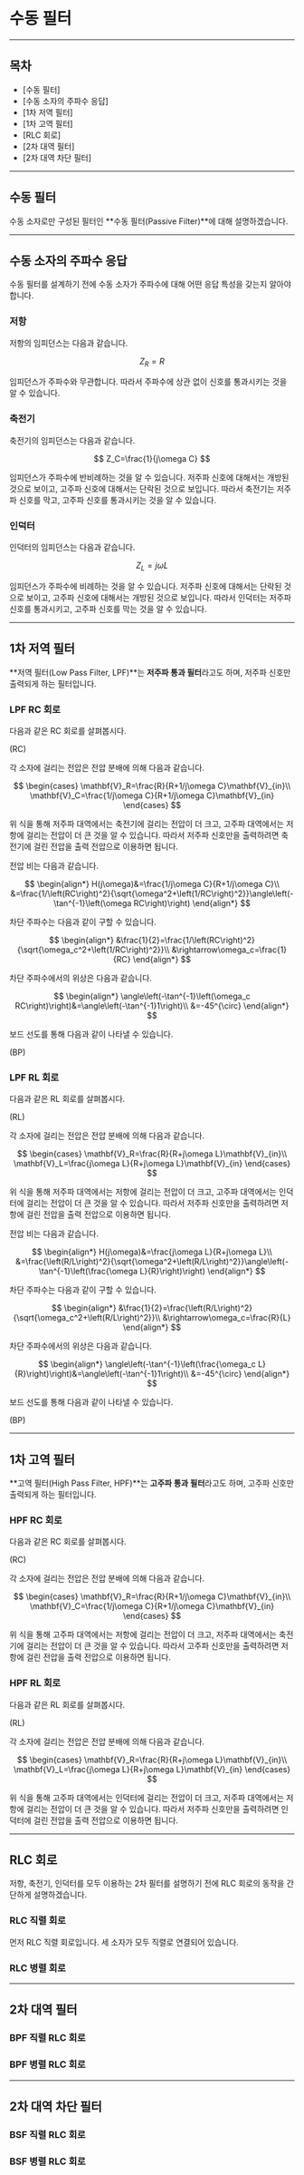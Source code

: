 수동 필터
=

---

## 목차

- [수동 필터]
- [수동 소자의 주파수 응답]
- [1차 저역 필터]
- [1차 고역 필터]
- [RLC 회로]
- [2차 대역 필터]
- [2차 대역 차단 필터]

---

## 수동 필터

수동 소자로만 구성된 필터인 **수동 필터(Passive Filter)**에 대해 설명하겠습니다.

---

## 수동 소자의 주파수 응답

수동 필터를 설계하기 전에 수동 소자가 주파수에 대해 어떤 응답 특성을 갖는지 알아야 합니다.

### 저항

저항의 임피던스는 다음과 같습니다.

$$
Z_R=R
$$

임피던스가 주파수와 무관합니다.
따라서 주파수에 상관 없이 신호를 통과시키는 것을 알 수 있습니다.

### 축전기

축전기의 임피던스는 다음과 같습니다.

$$
Z_C=\frac{1}{j\omega C}
$$

임피던스가 주파수에 반비례하는 것을 알 수 있습니다.
저주파 신호에 대해서는 개방된 것으로 보이고, 고주파 신호에 대해서는 단락된 것으로 보입니다.
따라서 축전기는 저주파 신호를 막고, 고주파 신호를 통과시키는 것을 알 수 있습니다.

### 인덕터

인덕터의 임피던스는 다음과 같습니다.

$$
Z_L=j\omega L
$$

임피던스가 주파수에 비례하는 것을 알 수 있습니다.
저주파 신호에 대해서는 단락된 것으로 보이고, 고주파 신호에 대해서는 개방된 것으로 보입니다.
따라서 인덕터는 저주파 신호를 통과시키고, 고주파 신호를 막는 것을 알 수 있습니다.

---

## 1차 저역 필터

**저역 필터(Low Pass Filter, LPF)**는 **저주파 통과 필터**라고도 하며, 저주파 신호만 출력되게 하는 필터입니다.

### LPF RC 회로

다음과 같은 RC 회로를 살펴봅시다.

(RC)

각 소자에 걸리는 전압은 전압 분배에 의해 다음과 같습니다.

$$
\begin{cases}
			\mathbf{V}_R=\frac{R}{R+1/j\omega C}\mathbf{V}_{in}\\
			\mathbf{V}_C=\frac{1/j\omega C}{R+1/j\omega C}\mathbf{V}_{in}
		\end{cases}
$$

위 식을 통해 저주파 대역에서는 축전기에 걸리는 전압이 더 크고, 고주파 대역에서는 저항에 걸리는 전압이 더 큰 것을 알 수 있습니다.
따라서 저주파 신호만을 출력하려면 축전기에 걸린 전압을 출력 전압으로 이용하면 됩니다.

전압 비는 다음과 같습니다.

$$
\begin{align*}
			H(j\omega)&=\frac{1/j\omega C}{R+1/j\omega C}\\
			&=\frac{1/\left(RC\right)^2}{\sqrt{\omega^2+\left(1/RC\right)^2}}\angle\left(-\tan^{-1}\left(\omega RC\right)\right)
	\end{align*}
$$

차단 주파수는 다음과 같이 구할 수 있습니다.

$$
\begin{align*}
			&\frac{1}{2}=\frac{1/\left(RC\right)^2}{\sqrt{\omega_c^2+\left(1/RC\right)^2}}\\
			&\rightarrow\omega_c=\frac{1}{RC}
	\end{align*}
$$

차단 주파수에서의 위상은 다음과 같습니다.

$$
\begin{align*}
			\angle\left(-\tan^{-1}\left(\omega_c RC\right)\right)&=\angle\left(-\tan^{-1}1\right)\\
			&=-45^{\circ}
	\end{align*}
$$

보드 선도를 통해 다음과 같이 나타낼 수 있습니다.

(BP)

### LPF RL 회로

다음과 같은 RL 회로를 살펴봅시다.

(RL)

각 소자에 걸리는 전압은 전압 분배에 의해 다음과 같습니다.

$$
\begin{cases}
			\mathbf{V}_R=\frac{R}{R+j\omega L}\mathbf{V}_{in}\\
			\mathbf{V}_L=\frac{j\omega L}{R+j\omega L}\mathbf{V}_{in}
		\end{cases}
$$

위 식을 통해 저주파 대역에서는 저항에 걸리는 전압이 더 크고, 고주파 대역에서는 인덕터에 걸리는 전압이 더 큰 것을 알 수 있습니다.
따라서 저주파 신호만을 출력하려면 저항에 걸린 전압을 출력 전압으로 이용하면 됩니다.

전압 비는 다음과 같습니다.

$$
\begin{align*}
			H(j\omega)&=\frac{j\omega L}{R+j\omega L}\\
			&=\frac{\left(R/L\right)^2}{\sqrt{\omega^2+\left(R/L\right)^2}}\angle\left(-\tan^{-1}\left(\frac{\omega L}{R}\right)\right)
	\end{align*}
$$

차단 주파수는 다음과 같이 구할 수 있습니다.

$$
\begin{align*}
			&\frac{1}{2}=\frac{\left(R/L\right)^2}{\sqrt{\omega_c^2+\left(R/L\right)^2}}\\
			&\rightarrow\omega_c=\frac{R}{L}
	\end{align*}
$$

차단 주파수에서의 위상은 다음과 같습니다.

$$
	\begin{align*}
			\angle\left(-\tan^{-1}\left(\frac{\omega_c L}{R}\right)\right)&=\angle\left(-\tan^{-1}1\right)\\
			&=-45^{\circ}
	\end{align*}
$$

보드 선도를 통해 다음과 같이 나타낼 수 있습니다.

(BP)

---

## 1차 고역 필터

**고역 필터(High Pass Filter, HPF)**는 **고주파 통과 필터**라고도 하며, 고주파 신호만 출력되게 하는 필터입니다.

### HPF RC 회로

다음과 같은 RC 회로를 살펴봅시다.

(RC)

각 소자에 걸리는 전압은 전압 분배에 의해 다음과 같습니다.

$$
\begin{cases}
			\mathbf{V}_R=\frac{R}{R+1/j\omega C}\mathbf{V}_{in}\\
			\mathbf{V}_C=\frac{1/j\omega C}{R+1/j\omega C}\mathbf{V}_{in}
		\end{cases}
$$

위 식을 통해 고주파 대역에서는 저항에 걸리는 전압이 더 크고, 저주파 대역에서는 축전기에 걸리는 전압이 더 큰 것을 알 수 있습니다.
따라서 고주파 신호만을 출력하려면 저항에 걸린 전압을 출력 전압으로 이용하면 됩니다.

### HPF RL 회로

다음과 같은 RL 회로를 살펴봅시다.

(RL)

각 소자에 걸리는 전압은 전압 분배에 의해 다음과 같습니다.

$$
\begin{cases}
			\mathbf{V}_R=\frac{R}{R+j\omega L}\mathbf{V}_{in}\\
			\mathbf{V}_L=\frac{j\omega L}{R+j\omega L}\mathbf{V}_{in}
		\end{cases}
$$

위 식을 통해 고주파 대역에서는 인덕터에 걸리는 전압이 더 크고, 저주파 대역에서는 저항에 걸리는 전압이 더 큰 것을 알 수 있습니다.
따라서 저주파 신호만을 출력하려면 인덕터에 걸린 전압을 출력 전압으로 이용하면 됩니다.

---

## RLC 회로

저항, 축전기, 인덕터를 모두 이용하는 2차 필터를 설명하기 전에 RLC 회로의 동작을 간단하게 설명하겠습니다.

### RLC 직렬 회로

먼저 RLC 직렬 회로입니다.
세 소자가 모두 직렬로 연결되어 있습니다.


### RLC 병렬 회로

---

## 2차 대역 필터

### BPF 직렬 RLC 회로

### BPF 병렬 RLC 회로

---

## 2차 대역 차단 필터

### BSF 직렬 RLC 회로

### BSF 병렬 RLC 회로
